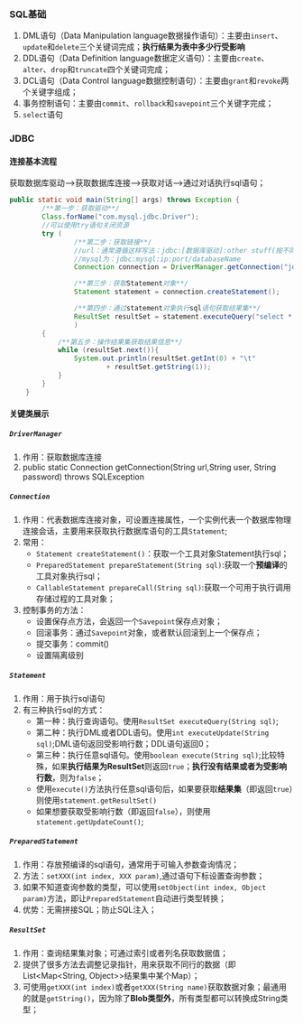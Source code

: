### SQL基础
1. DML语句（Data Manipulation language数据操作语句）：主要由`insert`、`update`和`delete`三个关键词完成；**执行结果为表中多少行受影响**
2. DDL语句（Data Definition language数据定义语句）：主要由`create`、`alter`、`drop`和`truncate`四个关键词完成；
3. DCL语句（Data Control language数据控制语句）：主要由`grant`和`revoke`两个关键字组成；
4. 事务控制语句：主要由`commit`、`rollback`和`savepoint`三个关键字完成；
5. `select`语句

### JDBC
#### 连接基本流程
获取数据库驱动-->获取数据库连接-->获取对话-->通过对话执行sql语句；
```java
public static void main(String[] args) throws Exception {
        /**第一步：获取驱动**/
        Class.forName("com.mysql.jdbc.Driver");
        //可以使用try语句关闭资源
        try (
                /**第二步：获取链接**/
                //url：通常遵循这样写法：jdbc:[数据库驱动]:other stuff(按不同数据库决定)
                //mysql为：jdbc:mysql:ip:port/databaseName
                Connection connection = DriverManager.getConnection("jdbc:mysql://192.168.126.3", "root", "123456");

                /**第三步：获取Statement对象**/
                Statement statement = connection.createStatement();

                /**第四步：通过statement对象执行sql语句获取结果集**/
                ResultSet resultSet = statement.executeQuery("select * from user");
                )
        {
            /**第五步：操作结果集获取结果信息**/
            while (resultSet.next()){
                System.out.println(resultSet.getInt(0) + "\t"
                        + resultSet.getString(1));
            }
        }
    }
```

#### 关键类展示
##### `DriverManager`
1. 作用：获取数据库连接
2. public static Connection getConnection(String url,String user, String password) throws SQLException 

##### `Connection`
1. 作用：代表数据库连接对象，可设置连接属性，一个实例代表一个数据库物理连接会话，主要用来获取执行数据库语句的工具`Statement`;
2. 常用：
    * `Statement createStatement()`：获取一个工具对象Statement执行sql；
    * `PreparedStatement prepareStatement(String sql)`:获取一个**预编译**的工具对象执行sql；
    * `CallableStatement prepareCall(String sql)`:获取一个可用于执行调用存储过程的工具对象；
3. 控制事务的方法：
    * 设置保存点方法，会返回一个`Savepoint`保存点对象；
    * 回滚事务：通过`Savepoint`对象，或者默认回滚到上一个保存点；
    * 提交事务：commit()
    * 设置隔离级别

##### `Statement`
1. 作用：用于执行sql语句
2. 有三种执行sql的方式：
    * 第一种：执行查询语句。使用`ResultSet executeQuery(String sql)`;
    * 第二种：执行DML或者DDL语句。使用`int executeUpdate(String sql)`;DML语句返回受影响行数；DDL语句返回0；
    * 第三种：执行任意sql语句。使用`boolean execute(String sql)`;比较特殊，如果**执行结果为ResultSet**则返回`true`；**执行没有结果或者为受影响行数**，则为`false`；
    * 使用`execute()`方法执行任意sql语句后，如果要获取**结果集**（即返回`true`）则使用`statement.getResultSet()`
    * 如果想要获取受影响行数（即返回`false`），则使用`statement.getUpdateCount()`;

##### `PreparedStatement`
1. 作用：存放预编译的sql语句，通常用于可输入参数查询情况；
2. 方法：`setXXX(int index, XXX param)`,通过语句下标设置查询参数；
3. 如果不知道查询参数的类型，可以使用`setObject(int index, Object param)`方法，即让`PreparedStatement`自动进行类型转换；
4. 优势：无需拼接SQL；防止SQL注入；

##### `ResultSet`
1. 作用：查询结果集对象；可通过索引或者列名获取数据值；
2. 提供了很多方法去调整记录指针，用来获取不同行的数据（即List<Map<String, Object>>结果集中某个Map）；
3. 可使用`getXXX(int index)`或者`getXXX(String name)`获取数据对象；最通用的就是`getString()`，因为除了**Blob类型外**，所有类型都可以转换成String类型；
